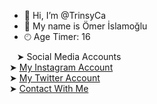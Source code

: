 - 👋 Hi, I’m @TrinsyCa
- 👤 My name is Ömer İslamoğlu
- 🕙︎ Age Timer: 16

&nbsp;&nbsp;&nbsp;➤ Social Media Accounts<br>
➤ <a href="https://www.instagram.com/omer.islmoglu/">My Instagram Account</a><br>
➤ <a href="https://twitter.com/trinsyca">My Twitter Account</a><br>
➤ <a href="https://mail.google.com/mail/u/0/#inbox?compose=CllgCJZWxNtQSWJJLvznXSTvxJGGhxlRwSrpMMpMmBPWjGtcxzjVTMNqMbGlgwBfjKGccCjRblq">Contact With Me</a>
